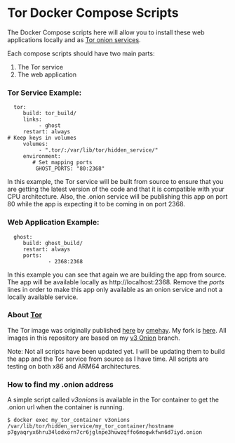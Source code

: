 # Tor Docker Compose Scripts

The Docker Compose scripts here will allow you to install these web applications locally and as [Tor onion services](https://2019.www.torproject.org/docs/onion-services.html.en). 

Each compose scripts should have two main parts:

1. The Tor service
2. The web application

### Tor Service Example:

```
  tor:
     build: tor_build/
     links:
          - ghost
     restart: always
# Keep keys in volumes
     volumes:
          - ".tor/:/var/lib/tor/hidden_service/"
     environment:
        # Set mapping ports
         GHOST_PORTS: "80:2368"
```

In this example, the Tor service will be built from source to ensure that you are getting the latest version of the code and that it is compatible with your CPU architecture. Also, the .onion service will be publishing this app on port 80 while the app is expecting it to be coming in on port 2368. 

### Web Application Example:

```
  ghost:
     build: ghost_build/
     restart: always
     ports:
             - 2368:2368
```

In this example you can see that again we are building the app from source. The app will be available locally as http://localhost:2368. Remove the *ports* lines in order to make this app only available as an onion service and not a locally available service.

### About [Tor](https://torproject.org)

The Tor image was originally published [here](https://github.com/cmehay/docker-tor-hidden-service) by [cmehay](https://github.com/cmehay). My fork is [here](https://github.com/tgeek77/tor-hidden-service). All images in this repository are based on my [v3 Onion](https://github.com/tgeek77/tor-hidden-service/tree/v3) branch.

Note:
Not all scripts have been updated yet. I will be updating them to build the app and the Tor service from source as I have time. All scripts are testing on both x86 and ARM64 architectures.

### How to find my .onion address

A simple script called *v3onions* is available in the Tor container to get the .onion url when the container is running.

```
$ docker exec my_tor_container v3onions
/var/lib/tor/hidden_service/my_tor_container/hostname
p7gyaqryx6hru34lodxorn7cr6jglnpe3huwzqffo6mogwkfwn6d7iyd.onion
```

